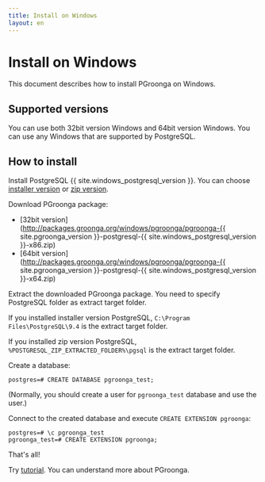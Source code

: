 ```yaml
---
title: Install on Windows
layout: en
---
```


# Install on Windows

This document describes how to install PGroonga on Windows.

## Supported versions

You can use both 32bit version Windows and 64bit version Windows. You can use any Windows that are supported by PostgreSQL.

## How to install

Install PostgreSQL {{ site.windows_postgresql_version }}. You can choose [installer version](http://www.enterprisedb.com/products-services-training/pgdownload) or [zip version](http://www.enterprisedb.com/products-services-training/pgbindownload).

Download PGroonga package:

  * [32bit version](http://packages.groonga.org/windows/pgroonga/pgroonga-{{ site.pgroonga_version }}-postgresql-{{ site.windows_postgresql_version }}-x86.zip)
  * [64bit version](http://packages.groonga.org/windows/pgroonga/pgroonga-{{ site.pgroonga_version }}-postgresql-{{ site.windows_postgresql_version }}-x64.zip)

Extract the downloaded PGroonga package. You need to specify PostgreSQL folder as extract target folder.

If you installed installer version PostgreSQL, `C:\Program Files\PostgreSQL\9.4` is the extract target folder.

If you installed zip version PostgreSQL, `%POSTGRESQL_ZIP_EXTRACTED_FOLDER%\pgsql` is the extract target folder.

Create a database:

```text
postgres=# CREATE DATABASE pgroonga_test;
```

(Normally, you should create a user for `pgroonga_test` database and use the user.)

Connect to the created database and execute `CREATE EXTENSION pgroonga`:

```text
postgres=# \c pgroonga_test
pgroonga_test=# CREATE EXTENSION pgroonga;
```

That's all!

Try [tutorial](../tutorial/). You can understand more about PGroonga.
